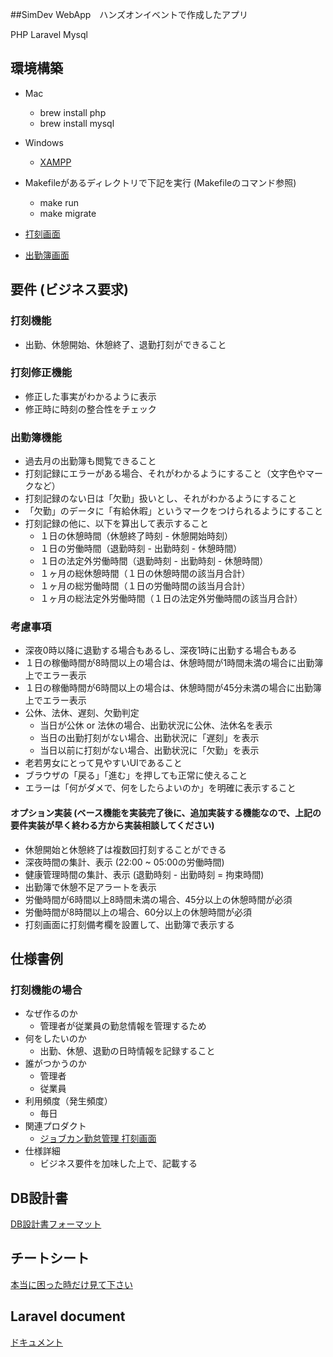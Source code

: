 ##SimDev WebApp　ハンズオンイベントで作成したアプリ

PHP
Laravel
Mysql


## 環境構築
- Mac
    - brew install php
    - brew install mysql
- Windows
    - [XAMPP](https://uchy.me/blog/20231020/)

- Makefileがあるディレクトリで下記を実行 (Makefileのコマンド参照)
    - make run
    - make migrate

- [打刻画面](http://127.0.0.1:8000/stamp)
- [出勤簿画面](http://127.0.0.1:8000/attendance)

## 要件 (ビジネス要求)
### 打刻機能
- 出勤、休憩開始、休憩終了、退勤打刻ができること

### 打刻修正機能
- 修正した事実がわかるように表示
- 修正時に時刻の整合性をチェック

### 出勤簿機能
- 過去月の出勤簿も閲覧できること
- 打刻記録にエラーがある場合、それがわかるようにすること（文字色やマークなど）
- 打刻記録のない日は「欠勤」扱いとし、それがわかるようにすること
- 「欠勤」のデータに「有給休暇」というマークをつけられるようにすること
- 打刻記録の他に、以下を算出して表示すること
    - １日の休憩時間（休憩終了時刻 - 休憩開始時刻）
    - １日の労働時間（退勤時刻 - 出勤時刻 - 休憩時間）
    - １日の法定外労働時間（退勤時刻 - 出勤時刻 - 休憩時間）
    - １ヶ月の総休憩時間（１日の休憩時間の該当月合計）
    - １ヶ月の総労働時間（１日の労働時間の該当月合計）
    - １ヶ月の総法定外労働時間（１日の法定外労働時間の該当月合計）

### 考慮事項
- 深夜0時以降に退勤する場合もあるし、深夜1時に出勤する場合もある
- １日の稼働時間が8時間以上の場合は、休憩時間が1時間未満の場合に出勤簿上でエラー表示
- １日の稼働時間が6時間以上の場合は、休憩時間が45分未満の場合に出勤簿上でエラー表示
- 公休、法休、遅刻、欠勤判定
    - 当日が公休 or 法休の場合、出勤状況に公休、法休名を表示
    - 当日の出勤打刻がない場合、出勤状況に「遅刻」を表示
    - 当日以前に打刻がない場合、出勤状況に「欠勤」を表示
- 老若男女にとって見やすいUIであること
- ブラウザの「戻る」「進む」を押しても正常に使えること
- エラーは「何がダメで、何をしたらよいのか」を明確に表示すること

#### オプション実装 (ベース機能を実装完了後に、追加実装する機能なので、上記の要件実装が早く終わる方から実装相談してください)
- 休憩開始と休憩終了は複数回打刻することができる
- 深夜時間の集計、表示 (22:00 ~ 05:00の労働時間)
- 健康管理時間の集計、表示 (退勤時刻 - 出勤時刻 = 拘束時間)
- 出勤簿で休憩不足アラートを表示
- 労働時間が6時間以上8時間未満の場合、45分以上の休憩時間が必須
- 労働時間が8時間以上の場合、60分以上の休憩時間が必須
- 打刻画面に打刻備考欄を設置して、出勤簿で表示する


## 仕様書例
### 打刻機能の場合
- なぜ作るのか
    - 管理者が従業員の勤怠情報を管理するため
- 何をしたいのか
    - 出勤、休憩、退勤の日時情報を記録すること
- 誰がつかうのか
    - 管理者
    - 従業員
- 利用頻度（発生頻度）
    - 毎日
- 関連プロダクト
    - [ジョブカン勤怠管理 打刻画面](https://jobcan.zendesk.com/hc/ja/articles/115000103421-%E6%89%93%E5%88%BB%E6%96%B9%E6%B3%95%E4%B8%80%E8%A6%A7)
- 仕様詳細
    - ビジネス要件を加味した上で、記載する


## DB設計書
[DB設計書フォーマット](https://docs.google.com/spreadsheets/d/1B1nc1Ph5z8VrQRPQkvKff_hW7ob1FIU-JzBKjVmkekk/edit?usp=sharing)

## チートシート
[本当に困った時だけ見て下さい](https://drive.google.com/file/d/1JYzOUou-Q7kvmN9kOscAO-JXiDU-B1iL/view?usp=sharing)


## Laravel document
[ドキュメント](https://readouble.com/laravel/10.x/ja/lifecycle.html)